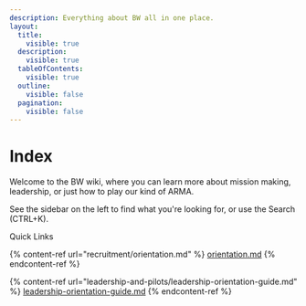 ```yaml
---
description: Everything about BW all in one place.
layout:
  title:
    visible: true
  description:
    visible: true
  tableOfContents:
    visible: true
  outline:
    visible: false
  pagination:
    visible: false
---
```


# Index

Welcome to the BW wiki, where you can learn more about mission making, leadership, or just how to play our kind of ARMA.

See the sidebar on the left to find what you're looking for, or use the Search (CTRL+K).

Quick Links

{% content-ref url="recruitment/orientation.md" %}
[orientation.md](recruitment/orientation.md)
{% endcontent-ref %}

{% content-ref url="leadership-and-pilots/leadership-orientation-guide.md" %}
[leadership-orientation-guide.md](leadership-and-pilots/leadership-orientation-guide.md)
{% endcontent-ref %}
